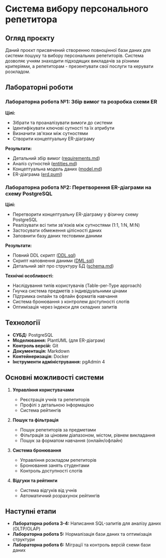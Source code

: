 # Система вибору персонального репетитора

## Огляд проєкту

Даний проєкт присвячений створенню повноцінної бази даних для системи пошуку та вибору персональних репетиторів. Система дозволяє учням знаходити підходящих викладачів за різними критеріями, а репетиторам - презентувати свої послуги та керувати розкладом.

## Лабораторні роботи

### Лабораторна робота №1: Збір вимог та розробка схеми ER

**Цілі:**
- Зібрати та проаналізувати вимоги до системи
- Ідентифікувати ключові сутності та їх атрибути
- Визначити зв'язки між сутностями
- Створити концептуальну ER-діаграму

**Результати:**
- Детальний збір вимог ([requirements.md](docs/requirements.md))
- Аналіз сутностей ([entities.md](docs/entities.md))
- Концептуальна модель даних ([model.md](docs/model.md))
- ER-діаграма ([erd.puml](diagrams/erd.puml))

### Лабораторна робота №2: Перетворення ER-діаграми на схему PostgreSQL

**Цілі:**
- Перетворити концептуальну ER-діаграму у фізичну схему PostgreSQL
- Реалізувати всі типи зв'язків між сутностями (1:1, 1:N, M:N)
- Застосувати обмеження цілісності даних
- Заповнити базу даних тестовими даними

**Результати:**
- Повний DDL скрипт ([DDL.sql](scripts/DDL.sql))
- Скрипт наповнення даними ([DML.sql](scripts/DML.sql))
- Детальний звіт про структуру БД ([schema.md](docs/schema.md))

**Технічні особливості:**
- Наслідування типів користувачів (Table-per-Type approach)
- Гнучка система предметів з індивідуальними цінами
- Підтримка онлайн та офлайн форматів навчання
- Система бронювання з контролем доступності слотів
- Оптимізація через індекси для складних запитів

## Технології

- **СУБД:** PostgreSQL
- **Моделювання:** PlantUML (для ER-діаграм)
- **Контроль версій:** Git
- **Документація:** Markdown
- **Контейнеризація:** Docker
- **Інструменти адміністрування:** pgAdmin 4

## Основні можливості системи

1. **Управління користувачами**
   - Реєстрація учнів та репетиторів
   - Профілі з детальною інформацією
   - Система рейтингів

2. **Пошук та фільтрація**
   - Пошук репетиторів за предметами
   - Фільтрація за ціновим діапазоном, містом, рівнем викладання
   - Пошук за форматом навчання (онлайн/офлайн)

3. **Система бронювання**
   - Управління розкладом репетиторів
   - Бронювання занять студентами
   - Контроль доступності слотів

4. **Відгуки та рейтинги**
   - Система відгуків від учнів
   - Автоматичний розрахунок рейтингів

## Наступні етапи

- **Лабораторна робота 3-4:** Написання SQL-запитів для аналізу даних (OLTP/OLAP)
- **Лабораторна робота 5:** Нормалізація бази даних та оптимізація структури
- **Лабораторна робота 6:** Міграції та контроль версій схеми бази даних